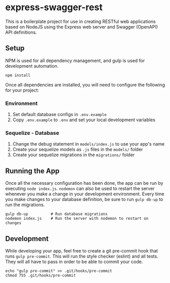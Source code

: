 express-swagger-rest
====================

This is a boilerplate project for use in creating RESTful web applications based
on NodeJS using the Express web server and Swagger (OpenAPI) API definitions.

Setup
-----

NPM is used for all dependency management, and gulp is used for development
automation.

```shell
npm install
```

Once all dependencies are installed, you will need to configure the
following for your project:

### Environment
1. Set default database configs in `.env.example`
2. Copy `.env.example` to `.env` and set your local development variables

### Sequelize - Database
1. Change the debug statement in `models/index.js` to use your app's name
2. Create your sequelize models as `.js` files in the `models/` folder
3. Create your sequelize migrations in the `migrations/` folder

Running the App
---------------

Once all the necessary configuration has been done, the app can be run by
executing `node index.js`. `nodemon` can also be used to restart the server
whenever you make a change in your development environment. Every time you make
changes to your database definition, be sure to run `gulp db-up` to run the
migrations.

```shell
gulp db-up          # Run database migrations
nodemon index.js    # Run the server with nodemon to restart on changes
```

Development
-----------

While developing your app, feel free to create a git pre-commit hook that runs
`gulp pre-commit`. This will run the style checker (eslint) and all tests. They
will all have to pass in order to be able to commit your code.

```shell
echo "gulp pre-commit" >> .git/hooks/pre-commit
chmod 755 .git/hooks/pre-commit
```
